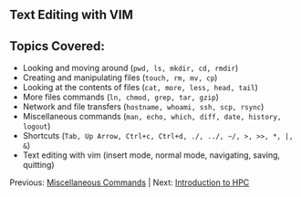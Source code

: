 ## Text Editing with VIM

## Topics Covered:

 * Looking and moving around (`pwd, ls, mkdir, cd, rmdir`)
 * Creating and manipulating files (`touch, rm, mv, cp`)
 * Looking at the contents of files (`cat, more, less, head, tail`)
 * More files commands (`ln, chmod, grep, tar, gzip`)
 * Network and file transfers (`hostname, whoami, ssh, scp, rsync`)
 * Miscellaneous commands (`man, echo, which, diff, date, history, logout`)
 * Shortcuts (`Tab, Up Arrow, Ctrl+c, Ctrl+d, ./, ../, ~/, >, >>, *, |, &`)
 * Text editing with vim (insert mode, normal mode, navigating, saving, quitting)


Previous: [Miscellaneous Commands](intro_to_linux_07.md) | Next: [Introduction to HPC](intro_to_hpc_01.md)

